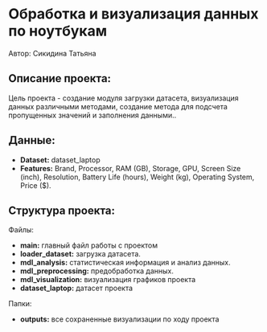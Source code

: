 <h1>Обработка и визуализация данных по ноутбукам</h1>
<p>
    Автор: Сикидина Татьяна</br>
</p>
<h2>Описание проекта:</h2>
<p>
    Цель проекта - создание модуля загрузки датасета, визуализация данных различными методами, создание метода для подсчета пропущенных значений и заполнения данными..
</p>
<h2>Данные:</h2>
<p>
    <ul>
        <li><b>Dataset:</b> dataset_laptop</li>
        <li><b>Features:</b> Brand, Processor, RAM (GB), Storage, GPU, Screen Size (inch), Resolution, Battery Life (hours), Weight (kg), Operating System, Price ($).</li>
    </ul>
</p>
<h2>Структура проекта:</h2>
<p>Файлы:
    <ul>
        <li><b>main:</b> главный файл работы с проектом</li>
        <li><b>loader_dataset:</b> загрузка датасета.</li>
        <li><b>mdl_analysis:</b> статистическая информация и анализ данных.</li>
        <li><b>mdl_preprocessing:</b> предобработка данных.</li>
        <li><b>mdl_visualization:</b> визуализация графиков проекта</li>
        <li><b>dataset_laptop:</b> датасет проекта</li>
    </ul>
</p>
<p>Папки:
    <ul>
        <li><b>outputs:</b> все сохраненные визуализации по ходу проекта</li>    
    </ul>
</p>

